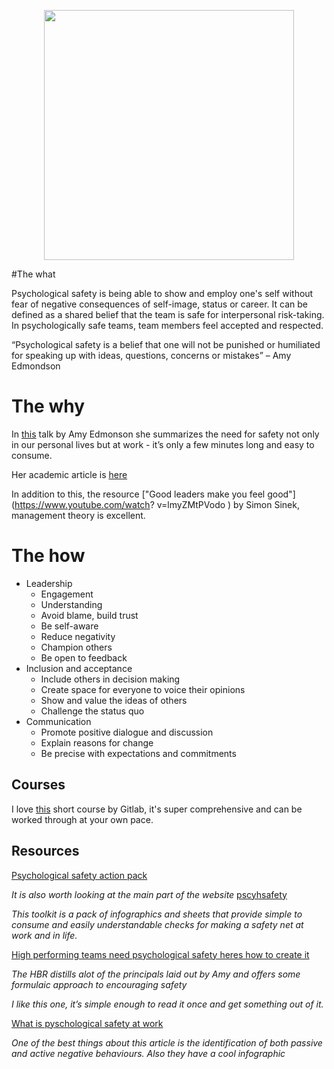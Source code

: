 <p align="center">
<img src=./images/dan-meyers-hluOJZjLVXc-unsplash.jpg width="400px"/>
</p>

#The what

Psychological safety is being able to show and employ one's self without fear of negative consequences of self-image, status or career. It can be defined as a shared belief that the team is safe for interpersonal risk-taking. In psychologically safe teams, team members feel accepted and respected.


“Psychological safety is a belief that one will not be punished or humiliated for speaking up with ideas, questions, concerns or mistakes” – Amy Edmondson
# The why

In [this](https://www.youtube.com/watch?v=eP6guvRt0U0) talk by Amy Edmonson she summarizes the need for safety not only in our personal lives but at work - it’s only a few minutes long and easy to consume.

Her academic article is [here](https://www.jstor.org/stable/2666999)


In addition to this, the resource ["Good leaders make you feel good"](https://www.youtube.com/watch?
v=lmyZMtPVodo
) by Simon Sinek, management theory is excellent.
# The how

- Leadership
	- Engagement
	- Understanding
	- Avoid blame, build trust
	- Be self-aware
	- Reduce negativity
	- Champion others
	- Be open to feedback
- Inclusion and acceptance
	- Include others in decision making
	- Create space for everyone to voice their opinions
	- Show and value the ideas of others
	- Challenge the status quo
- Communication
	- Promote positive dialogue and discussion
	- Explain reasons for change
	- Be precise with expectations and commitments


## Courses

I love [this](https://about.gitlab.com/handbook/leadership/emotional-intelligence/psychological-safety-short-course/) short course by Gitlab, it's super comprehensive and can be worked through at your own pace.

## Resources

[Psychological safety action pack](https://psychsafety.co.uk/asp-products/psychological-safety-action-pack/)

_It is also worth looking at the main part of the website_  [pscyhsafety](https://www.psychsafety.co.uk/)

_This toolkit is a pack of infographics and sheets that provide simple to consume and easily understandable checks for making a safety net at work and in life._

[High performing teams need psychological safety heres how to create it](https://hbr.org/2017/08/high-performing-teams-need-psychological-safety-heres-how-to-create-it)

_The HBR distills alot of the principals laid out by Amy and offers some formulaic approach to encouraging safety_

_I like this one, it’s simple enough to read it once and get something out of it._

[What is pyschological safety at work](https://www.ccl.org/articles/leading-effectively-articles/what-is-psychological-safety-at-work/)

_One of the best things about this article is the identification of both passive and active negative behaviours. Also they have a cool infographic_






